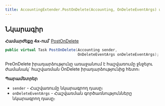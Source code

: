 ```yaml
---
title: AccountingExtender.PostOnDelete(Accounting, OnDeleteEventArgs) մեթոդ
---
```


## Նկարագիր

**Համարժեքը 4x-ում՝** [PostOnDelete](https://armsoft.github.io/as4x-docs/HTM/ProgrGuide/ScriptProcs/AccountingExtenderEvents/PostOnDelete.html)

```c#
public virtual Task PostOnDelete(Accounting sender, 
                                 OnDeleteEventArgs onDeleteEventArgs);
```

PreOnDelete իրադարձությունը առաջանում է հաշվառումը ջնջելու ժամանակ` հաշվառման OnDelete իրադարձությունից հետո։ 

**Պարամետրեր**
* `sender` - Հաշվառումը նկարագրող դասը։
* `onDeleteEventArgs` - Հաշվառման գործառնությունները նկարագրող դասը։

